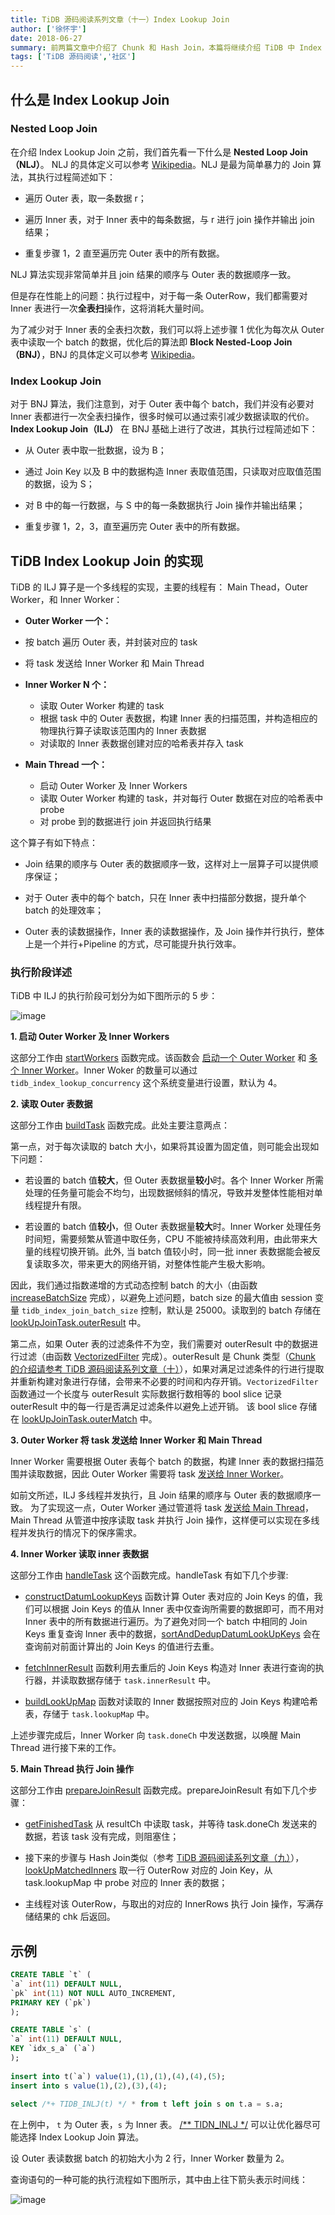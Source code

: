 ```yaml
---
title: TiDB 源码阅读系列文章（十一）Index Lookup Join
author: ['徐怀宇']
date: 2018-06-27
summary: 前两篇文章中介绍了 Chunk 和 Hash Join，本篇将继续介绍 TiDB 中 Index Lookup Join 具体实现方法和执行流程。Enjoy～
tags: ['TiDB 源码阅读','社区']
---
```



## 什么是 Index Lookup Join

### Nested Loop Join

在介绍 Index Lookup Join 之前，我们首先看一下什么是 **Nested Loop Join（NLJ）**。 NLJ 的具体定义可以参考 [Wikipedia](https://en.wikipedia.org/wiki/Nested_loop_join)。NLJ 是最为简单暴力的 Join 算法，其执行过程简述如下：  

*   遍历 Outer 表，取一条数据 r；

*   遍历 Inner 表，对于 Inner 表中的每条数据，与 r 进行 join 操作并输出 join 结果；

*   重复步骤 1，2 直至遍历完 Outer 表中的所有数据。

NLJ 算法实现非常简单并且 join 结果的顺序与 Outer 表的数据顺序一致。

但是存在性能上的问题：执行过程中，对于每一条 OuterRow，我们都需要对 Inner 表进行一次**全表扫**操作，这将消耗大量时间。

为了减少对于 Inner 表的全表扫次数，我们可以将上述步骤 1 优化为每次从 Outer 表中读取一个 batch 的数据，优化后的算法即 **Block Nested-Loop Join（BNJ）**，BNJ 的具体定义可以参考 [Wikipedia](https://en.wikipedia.org/wiki/Block_nested_loop)。

### Index Lookup Join

对于 BNJ 算法，我们注意到，对于 Outer 表中每个 batch，我们并没有必要对 Inner 表都进行一次全表扫操作，很多时候可以通过索引减少数据读取的代价。**Index Lookup Join（ILJ）** 在 BNJ 基础上进行了改进，其执行过程简述如下：

*   从 Outer 表中取一批数据，设为 B；

*   通过 Join Key 以及 B 中的数据构造 Inner 表取值范围，只读取对应取值范围的数据，设为 S；

*   对 B 中的每一行数据，与 S 中的每一条数据执行 Join 操作并输出结果；

*   重复步骤 1，2，3，直至遍历完 Outer 表中的所有数据。


## TiDB Index Lookup Join 的实现

TiDB 的 ILJ 算子是一个多线程的实现，主要的线程有： Main Thead，Outer Worker，和 Inner Worker：

*   **Outer Worker 一个：**
   * 按 batch 遍历 Outer 表，并封装对应的 task
   * 将 task 发送给 Inner Worker 和 Main Thread

*   **Inner Worker N 个：**
    * 读取 Outer Worker 构建的 task
    * 根据 task 中的 Outer 表数据，构建 Inner 表的扫描范围，并构造相应的物理执行算子读取该范围内的 Inner 表数据
    * 对读取的 Inner 表数据创建对应的哈希表并存入 task

*   **Main Thread 一个：**

    * 启动 Outer Worker 及 Inner Workers
    * 读取 Outer Worker 构建的 task，并对每行 Outer 数据在对应的哈希表中 probe
    * 对 probe 到的数据进行 join 并返回执行结果

这个算子有如下特点：

*   Join 结果的顺序与 Outer 表的数据顺序一致，这样对上一层算子可以提供顺序保证；

*   对于 Outer 表中的每个 batch，只在 Inner 表中扫描部分数据，提升单个 batch 的处理效率；

*   Outer 表的读数据操作，Inner 表的读数据操作，及 Join 操作并行执行，整体上是一个并行+Pipeline 的方式，尽可能提升执行效率。

### 执行阶段详述

TiDB 中 ILJ 的执行阶段可划分为如下图所示的 5 步：

![image](http://upload-images.jianshu.io/upload_images/542677-1a392938a82c05bd?imageMogr2/auto-orient/strip%7CimageView2/2/w/1240)

**1\. 启动 Outer Worker 及 Inner Workers**

这部分工作由 [startWorkers](https://github.com/pingcap/tidb/blob/source-code/executor/index_lookup_join.go#L130) 函数完成。该函数会 [启动一个 Outer Worker](https://github.com/pingcap/tidb/blob/source-code/executor/index_lookup_join.go#L138) 和 [多个 Inner Worker](https://github.com/pingcap/tidb/blob/source-code/executor/index_lookup_join.go#L141)。Inner Woker 的数量可以通过 `tidb_index_lookup_concurrency` 这个系统变量进行设置，默认为 4。

**2\. 读取 Outer 表数据**

这部分工作由 [buildTask](https://github.com/pingcap/tidb/blob/source-code/executor/index_lookup_join.go#L314) 函数完成。此处主要注意两点：

第一点，对于每次读取的 batch 大小，如果将其设置为固定值，则可能会出现如下问题：

*   若设置的 batch 值**较大**，但 Outer 表数据量**较小**时。各个 Inner Worker 所需处理的任务量可能会不均匀，出现数据倾斜的情况，导致并发整体性能相对单线程提升有限。

*   若设置的 batch 值**较小**，但 Outer 表数据量**较大**时。Inner Worker 处理任务时间短，需要频繁从管道中取任务，CPU 不能被持续高效利用，由此带来大量的线程切换开销。此外, 当 batch 值较小时，同一批 inner 表数据能会被反复读取多次，带来更大的网络开销，对整体性能产生极大影响。

因此，我们通过指数递增的方式动态控制 batch 的大小（由函数 [increaseBatchSize](https://github.com/pingcap/tidb/blob/source-code/executor/index_lookup_join.go#L348) 完成），以避免上述问题，batch size 的最大值由 session 变量 `tidb_index_join_batch_size` 控制，默认是 25000。读取到的 batch 存储在 [lookUpJoinTask.outerResult](https://github.com/pingcap/tidb/blob/source-code/expression/chunk_executor.go#L225) 中。

第二点，如果 Outer 表的过滤条件不为空，我们需要对 outerResult 中的数据进行过滤（由函数 [VectorizedFilter](https://github.com/pingcap/tidb/blob/source-code/expression/chunk_executor.go#L225) 完成）。outerResult 是 Chunk 类型（[Chunk 的介绍请参考 TiDB 源码阅读系列文章（十）](https://pingcap.com/blog-cn/tidb-source-code-reading-10/)），如果对满足过滤条件的行进行提取并重新构建对象进行存储，会带来不必要的时间和内存开销。`VectorizedFilter` 函数通过一个长度与 outerResult 实际数据行数相等的 bool slice 记录 outerResult 中的每一行是否满足过滤条件以避免上述开销。 该 bool slice 存储在 [lookUpJoinTask.outerMatch](https://github.com/pingcap/tidb/blob/source-code/executor/index_lookup_join.go#L81) 中。

**3\. Outer Worker 将 task 发送给 Inner Worker 和 Main Thread**

Inner Worker 需要根据 Outer 表每个 batch 的数据，构建 Inner 表的数据扫描范围并读取数据，因此 Outer Worker 需要将 task [发送给 Inner Worker](https://github.com/pingcap/tidb/blob/source-code/executor/index_lookup_join.go#L304)。

如前文所述，ILJ 多线程并发执行，且 Join 结果的顺序与 Outer 表的数据顺序一致。 为了实现这一点，Outer Worker 通过管道将 task [发送给 Main Thread](https://github.com/pingcap/tidb/blob/source-code/executor/index_lookup_join.go#L299)，Main Thread 从管道中按序读取 task 并执行 Join 操作，这样便可以实现在多线程并发执行的情况下的保序需求。

**4\. Inner Worker 读取 inner 表数据**

这部分工作由 [handleTask](https://github.com/pingcap/tidb/blob/source-code/executor/index_lookup_join.go#L376) 这个函数完成。handleTask 有如下几个步骤:

*   [constructDatumLookupKeys](https://github.com/pingcap/tidb/blob/source-code/executor/index_lookup_join.go#L393) 函数计算 Outer 表对应的 Join Keys 的值，我们可以根据 Join Keys 的值从 Inner 表中仅查询所需要的数据即可，而不用对 Inner 表中的所有数据进行遍历。为了避免对同一个 batch 中相同的 Join Keys 重复查询 Inner 表中的数据，[sortAndDedupDatumLookUpKeys](https://github.com/pingcap/tidb/blob/source-code/executor/index_lookup_join.go#L447) 会在查询前对前面计算出的 Join Keys 的值进行去重。

*   [fetchInnerResult](https://github.com/pingcap/tidb/blob/source-code/executor/index_lookup_join.go#L480) 函数利用去重后的 Join Keys 构造对 Inner 表进行查询的执行器，并读取数据存储于 `task.innerResult` 中。

*   [buildLookUpMap](https://github.com/pingcap/tidb/blob/source-code/executor/index_lookup_join.go#L502) 函数对读取的 Inner 数据按照对应的 Join Keys 构建哈希表，存储于 `task.lookupMap` 中。

上述步骤完成后，Inner Worker 向 `task.doneCh` 中发送数据，以唤醒 Main Thread 进行接下来的工作。

**5\. Main Thread 执行 Join 操作**

这部分工作由 [prepareJoinResult](https://github.com/pingcap/tidb/blob/source-code/executor/index_lookup_join.go#L209) 函数完成。prepareJoinResult 有如下几个步骤：

*   [getFinishedTask](https://github.com/pingcap/tidb/blob/source-code/executor/index_lookup_join.go#L216) 从 resultCh 中读取 task，并等待 task.doneCh 发送来的数据，若该 task 没有完成，则阻塞住；

*   接下来的步骤与 Hash Join类似（参考 [TiDB 源码阅读系列文章（九）](https://pingcap.com/blog-cn/tidb-source-code-reading-9/)），[lookUpMatchedInners](https://github.com/pingcap/tidb/blob/source-code/executor/index_lookup_join.go#L273) 取一行 OuterRow 对应的 Join Key，从 task.lookupMap 中 probe 对应的 Inner 表的数据；

*   主线程对该 OuterRow，与取出的对应的 InnerRows 执行 Join 操作，写满存储结果的 chk 后返回。

## 示例

```sql
CREATE TABLE `t` (
`a` int(11) DEFAULT NULL,
`pk` int(11) NOT NULL AUTO_INCREMENT,
PRIMARY KEY (`pk`)
);

CREATE TABLE `s` (
`a` int(11) DEFAULT NULL,
KEY `idx_s_a` (`a`)
);
​
insert into t(`a`) value(1),(1),(1),(4),(4),(5);
insert into s value(1),(2),(3),(4);
​
select /*+ TIDB_INLJ(t) */ * from t left join s on t.a = s.a;
```

在上例中， `t` 为 Outer 表，`s` 为 Inner 表。 [/** TIDN_INLJ */](https://github.com/pingcap/docs-cn/blob/master/sql/tidb-specific.md#tidb_inljt1-t2) 可以让优化器尽可能选择 Index Lookup Join 算法。

设 Outer 表读数据 batch 的初始大小为 2 行，Inner Worker 数量为 2。

查询语句的一种可能的执行流程如下图所示，其中由上往下箭头表示时间线：

![image](http://upload-images.jianshu.io/upload_images/542677-ad9213db4de39b57?imageMogr2/auto-orient/strip%7CimageView2/2/w/1240)
